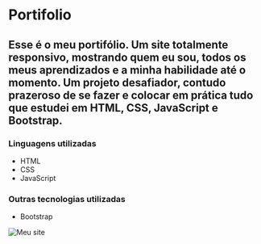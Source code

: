 # Portifolio

## Esse é o meu portifólio. Um site totalmente responsivo, mostrando quem eu sou, todos os meus aprendizados e a minha habilidade até o momento. Um projeto desafiador, contudo prazeroso de se fazer e colocar em prática tudo que estudei em HTML, CSS, JavaScript e Bootstrap.

### Linguagens utilizadas

* HTML
* CSS
* JavaScript

### Outras tecnologias utilizadas

* Bootstrap

![Meu site](https://github.com/WillSantosss/Imgs/blob/master/portifolio.jpg)

